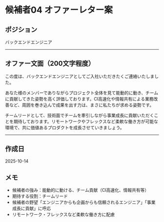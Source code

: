 # 候補者04 オファーレター案

## ポジション
バックエンドエンジニア

---

## オファー文面（200文字程度）

この度は、バックエンドエンジニアとしてご入社いただきたくご連絡いたしました。

あなた様のメンバーでありながらプロジェクト全体を見て能動的に動き、チームに貢献してきた姿勢を高く評価しております。CI高速化や情報共有による業務改善など、周囲を巻き込んで成果を出す力は、まさに私たちが求める姿勢です。

チームリードとして、技術面でチームを牽引しながら事業成長に貢献いただくことを期待しております。リモートワークやフレックスなど柔軟な働き方が可能な環境で、共に価値あるプロダクトを成長させていきましょう。

---

## 作成日
2025-10-14

## メモ
- 候補者の強み：能動的に動ける、チーム貢献（CI高速化、情報共有等）
- 期待する役割：チームリード
- 候補者の野望「エンジニアからも企画からも信頼されるエンジニア」「事業成長に貢献」に呼応
- リモートワーク・フレックスなど柔軟な働き方に配慮



